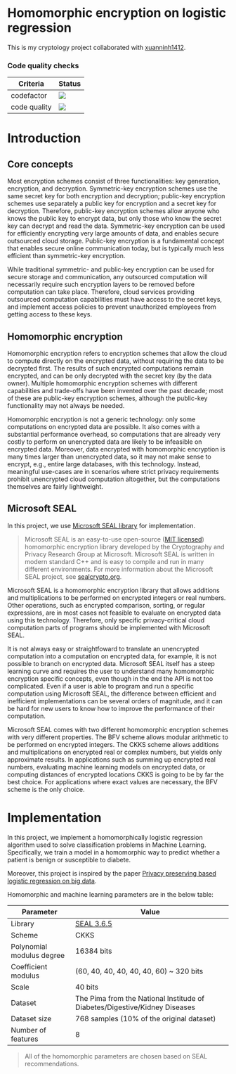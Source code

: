 # Homomorphic encryption on logistic regression
This is my cryptology project collaborated with [xuanninh1412](https://github.com/xuanninh1412).  

### Code quality checks
| Criteria | Status |
|---|---|
| codefactor |  <img src="https://www.codefactor.io/repository/github/datthinh1801/homomorphic-encryption-on-logistic-regression/badge"> |
| code quality | <a href="https://www.codacy.com/gh/datthinh1801/Homomorphic-Encryption-on-Logistic-Regression/dashboard?utm_source=github.com&amp;utm_medium=referral&amp;utm_content=datthinh1801/Homomorphic-Encryption-on-Logistic-Regression&amp;utm_campaign=Badge_Grade"><img src="https://app.codacy.com/project/badge/Grade/adf5baa0481e40caa553f59403738698"/></a> |

# Introduction
## Core concepts
Most encryption schemes consist of three functionalities: key generation, encryption, and decryption. Symmetric-key encryption schemes use the same secret key for both encryption and decryption; public-key encryption schemes use separately a public key for encryption and a secret key for decryption. Therefore, public-key encryption schemes allow anyone who knows the public key to encrypt data, but only those who know the secret key can decrypt and read the data. Symmetric-key encryption can be used for efficiently encrypting very large amounts of data, and enables secure outsourced cloud storage. Public-key encryption is a fundamental concept that enables secure online communication today, but is typically much less efficient than symmetric-key encryption.

While traditional symmetric- and public-key encryption can be used for secure storage and communication, any outsourced computation will necessarily require such encryption layers to be removed before computation can take place. Therefore, cloud services providing outsourced computation capabilities must have access to the secret keys, and implement access policies to prevent unauthorized employees from getting access to these keys.  

## Homomorphic encryption
Homomorphic encryption refers to encryption schemes that allow the cloud to compute directly on the encrypted data, without requiring the data to be decrypted first. The results of such encrypted computations remain encrypted, and can be only decrypted with the secret key (by the data owner). Multiple homomorphic encryption schemes with different capabilities and trade-offs have been invented over the past decade; most of these are public-key encryption schemes, although the public-key functionality may not always be needed.

Homomorphic encryption is not a generic technology: only some computations on encrypted data are possible. It also comes with a substantial performance overhead, so computations that are already very costly to perform on unencrypted data are likely to be infeasible on encrypted data. Moreover, data encrypted with homomorphic encryption is many times larger than unencrypted data, so it may not make sense to encrypt, e.g., entire large databases, with this technology. Instead, meaningful use-cases are in scenarios where strict privacy requirements prohibit unencrypted cloud computation altogether, but the computations themselves are fairly lightweight.  

## Microsoft SEAL
In this project, we use [Microsoft SEAL library](https://github.com/microsoft/SEAL) for implementation.  

> Microsoft SEAL is an easy-to-use open-source ([MIT licensed](https://github.com/microsoft/SEAL/blob/main/LICENSE)) homomorphic encryption library developed by the Cryptography and Privacy Research Group at Microsoft. Microsoft SEAL is written in modern standard C++ and is easy to compile and run in many different environments. For more information about the Microsoft SEAL project, see [sealcrypto.org](https://www.microsoft.com/en-us/research/project/microsoft-seal).  

Microsoft SEAL is a homomorphic encryption library that allows additions and multiplications to be performed on encrypted integers or real numbers. Other operations, such as encrypted comparison, sorting, or regular expressions, are in most cases not feasible to evaluate on encrypted data using this technology. Therefore, only specific privacy-critical cloud computation parts of programs should be implemented with Microsoft SEAL.

It is not always easy or straightfoward to translate an unencrypted computation into a computation on encrypted data, for example, it is not possible to branch on encrypted data. Microsoft SEAL itself has a steep learning curve and requires the user to understand many homomorphic encryption specific concepts, even though in the end the API is not too complicated. Even if a user is able to program and run a specific computation using Microsoft SEAL, the difference between efficient and inefficient implementations can be several orders of magnitude, and it can be hard for new users to know how to improve the performance of their computation.

Microsoft SEAL comes with two different homomorphic encryption schemes with very different properties. The BFV scheme allows modular arithmetic to be performed on encrypted integers. The CKKS scheme allows additions and multiplications on encrypted real or complex numbers, but yields only approximate results. In applications such as summing up encrypted real numbers, evaluating machine learning models on encrypted data, or computing distances of encrypted locations CKKS is going to be by far the best choice. For applications where exact values are necessary, the BFV scheme is the only choice.  

# Implementation
In this project, we implement a homomorphically logistic regression algorithm used to solve classification problems in Machine Learning. Specifically, we train a model in a homomorphic way to predict whether a patient is benign or susceptible to diabete.  

Moreover, this project is inspired by the paper [Privacy preserving based logistic regression on big data](https://www.sciencedirect.com/science/article/abs/pii/S1084804520302435).  

Homomorphic and machine learning parameters are in the below table:  

| Parameter | Value |
|---|---|
| Library | [SEAL 3.6.5](https://github.com/microsoft/SEAL/tree/3.6.5) |
| Scheme | CKKS |
| Polynomial modulus degree | 16384 bits |
| Coefficient modulus | (60, 40, 40, 40, 40, 40, 60) ~ 320 bits |
| Scale | 40 bits |
| Dataset | The Pima from the National Institude of Diabetes/Digestive/Kidney Diseases |
| Dataset size | 768 samples (10% of the original dataset) |
| Number of features | 8 |  

> All of the homomorphic parameters are chosen based on SEAL recommendations.
